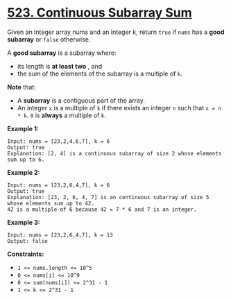 # [523. Continuous Subarray Sum](https://leetcode.com/problems/continuous-subarray-sum/description/?envType=daily-question&envId=2024-06-08)

Given an integer array nums and an integer k, return `true` if `nums` has a **good subarray**  or `false` otherwise.

A **good subarray**  is a subarray where:

- its length is **at least two** , and
- the sum of the elements of the subarray is a multiple of `k`.

**Note**  that:

- A **subarray**  is a contiguous part of the array.
- An integer `x` is a multiple of `k` if there exists an integer `n` such that `x = n * k`. `0` is **always**  a multiple of `k`.

**Example 1:** 

```
Input: nums = [23,2,4,6,7], k = 6
Output: true
Explanation: [2, 4] is a continuous subarray of size 2 whose elements sum up to 6.
```

**Example 2:** 

```
Input: nums = [23,2,6,4,7], k = 6
Output: true
Explanation: [23, 2, 6, 4, 7] is an continuous subarray of size 5 whose elements sum up to 42.
42 is a multiple of 6 because 42 = 7 * 6 and 7 is an integer.
```

**Example 3:** 

```
Input: nums = [23,2,6,4,7], k = 13
Output: false
```

**Constraints:** 

- `1 <= nums.length <= 10^5`
- `0 <= nums[i] <= 10^9`
- `0 <= sum(nums[i]) <= 2^31 - 1`
- `1 <= k <= 2^31 - 1`
